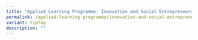 ```yaml
---
title: "Applied Learning Programme: Innovation and Social Entrepreneurship Vision"
permalink: /applied-learning-programme/innovation-and-social-entrepreneurship-vision/
variant: tiptap
description: ""
---
```

